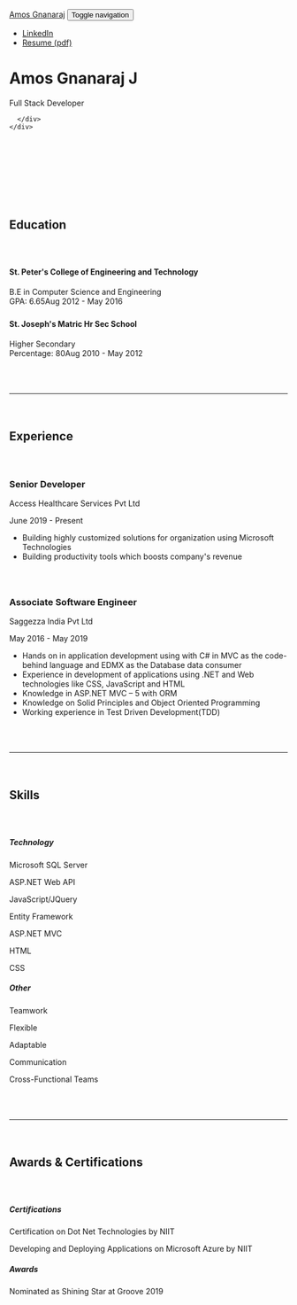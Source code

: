 <!DOCTYPE html>
<html lang="en">

<head>
  <meta http-equiv="Content-Type" content="text/html; charset=UTF-8">
  <meta name="apple-mobile-web-app-title" content="CodePen">
  <link rel="shortcut icon" type="image/x-icon" href="./favicon.ico">
  <title>My Portfolio - Amos Gnanaraj</title>
  <meta name="viewport" content="width=device-width, initial-scale=1">
  <link rel="stylesheet" href="./src/css/style.css">
  <link rel="stylesheet" href="./src/css/material-kit.css">
  <!-- <link rel="stylesheet" href="https://cdnjs.cloudflare.com/ajax/libs/materialize/1.0.0/css/materialize.min.css"> -->
  <style>
    html {
      scroll-behavior: smooth;
    }

    .brand h1 {
      font-weight: 700;
    }

    h2 {
      margin-bottom: 4rem;
    }

    .main.main-raised {
      margin-top: 4rem;
      margin-bottom: 4rem;
      padding-top: 4rem;
      padding-bottom: 4rem;
    }

    .experience-section {
      margin: 4rem auto;
    }

    .experience-section h3 {
      font-weight: bold;
    }

    .page-header {
      background-image: url("./assets/bg.jpg");
      transform: translate3d(0px, 0px, 0px);
    }

    .card {
      margin-top: 1.5rem;
      margin-bottom: 1.5rem;
    }

    .padded-hr {
      margin-top: 4rem;
      margin-bottom: 4rem;
    }

    .hr-sect {
      display: flex;
      flex-basis: 100%;
      align-items: center;
      color: rgba(0, 0, 0, 0.35);
      margin: 4rem auto;
    }

    .hr-sect::before,
    .hr-sect::after {
      content: "";
      flex-grow: 1;
      background: rgba(0, 0, 0, 0.35);
      height: 1px;
      font-size: 0px;
      line-height: 0px;
      margin: 0px 8px;
    }

    #scrollBtn {
      position: fixed;
      bottom: 0;
      right: 0;
      margin: 3rem;
      border-radius: 2.5rem;
    }

    @media (max-width: 830px) {
      #scrollBtn {
        margin: 1.5rem;
      }
    }
  </style>
  <script>
    window.console = window.console || function (t) { };
  </script>
  <script>
    if (document.location.search.match(/type=embed/gi)) {
      window.parent.postMessage("resize", "*");
    }
  </script>
  <link rel="stylesheet" href="./src/css/carousel.css">
</head>

<body translate="no" class="sidebar-collapse">

  <nav class="navbar navbar-expand-lg bg-white fixed-top">
    <div class="container">
      <a class="navbar-brand" href="amosgnanaraj.github.io">Amos Gnanaraj</a>
      <button class="navbar-toggler" type="button" data-toggle="collapse" data-target="#navbarNav"
        aria-controls="navbarNav" aria-expanded="false" aria-label="Toggle navigation">
        <span class="sr-only">Toggle navigation</span>
        <span class="navbar-toggler-icon"></span>
        <span class="navbar-toggler-icon"></span>
        <span class="navbar-toggler-icon"></span>
      </button>
      <div class="collapse navbar-collapse" id="navbarNav">
        <ul class="navbar-nav ml-auto mr-0">
          <li class="nav-item">
            <a class="nav-link" href="https://www.linkedin.com/in/amosgnanaraj/" target="_blank"
              rel="noopener,nofollow">LinkedIn</a>
          </li>
          <li class="nav-item">
            <a class="nav-link" href="./assets/Resume - Amos Gnanaraj.pdf" target="_blank"
              rel="noopener,nofollow">Resume (pdf)</a>
          </li>
        </ul>
      </div>
    </div>
  </nav>
  <div class="page-header header-filter clear-filter purple-filter">
    <div class="container">
      <div class="row">
        <!-- <div class="col-md-4">
          <div class="LI-profile-badge"  data-version="v1" data-size="medium" data-locale="en_US" data-type="vertical" data-theme="dark" data-vanity="amosgnanaraj"><a class="LI-simple-link" href='https://in.linkedin.com/in/amosgnanaraj?trk=profile-badge'>Amos Gnanaraj</a></div>
        </div> -->
        <div class="col-md-8 ml-auto mr-auto">
          <div class="brand text-center">
            <h1>Amos Gnanaraj J</h1>
            <p class="lead">Full Stack Developer</p>
          </div>
        </div>
        
      </div>
    </div>
  </div>
  <div class="main main-raised">
    <h2 class="text-center">Education</h2>
    <div class="container">
      <div class="row">
        <div class="col-md-6">
          <div class="card">
            <div class="card-header card-header-text card-header-danger">
              <div class="card-text">
                <h4 class="card-title">St. Peter's College of Engineering and Technology</h4>
              </div>
            </div>
            <div class="card-body">
              B.E in Computer Science and Engineering
              <div class="d-flex justify-content-between"><span>GPA: 6.65</span><span class="text-primary">Aug 2012 -
                  May 2016</span></div>
            </div>
          </div>
        </div>
        <div class="col-md-6">
          <div class="card">
            <div class="card-header card-header-text card-header-info">
              <div class="card-text">
                <h4 class="card-title">St. Joseph's Matric Hr Sec School</h4>
              </div>
            </div>
            <div class="card-body">
              Higher Secondary
              <div class="d-flex justify-content-between"><span>Percentage: 80</span><span class="text-primary">Aug 2010
                  -
                  May 2012</span></div>
            </div>
          </div>
        </div>
      </div>
    </div>
    <div class="container">
      <hr class="padded-hr">
      <h2 class="text-center">Experience</h2>
      <div class="experience-section">
        <h3>Senior Developer</h3>
        <div class="d-flex justify-content-between">
          <p>Access Healthcare Services Pvt Ltd</p>
          <p class="text-primary">June 2019 - Present</p>
        </div>
        <p>
        <ul>
          <li>
            Building highly customized solutions for organization using Microsoft Technologies
          </li>
          <li>
            Building productivity tools which boosts company's revenue
          </li>
        </ul>
        </p>
      </div>
      <div class="experience-section">
        <h3>Associate Software Engineer</h3>
        <div class="d-flex justify-content-between">
          <p>Saggezza India Pvt Ltd</p>
          <p class="text-primary">May 2016 - May 2019</p>
        </div>
        <p>
        <ul>
          <li>
            Hands on in application development using with C# in MVC as the
            code-behind language and EDMX as the Database data consumer
          </li>
          <li>
            Experience in development of applications using .NET and Web technologies
            like CSS, JavaScript and HTML
          </li>
          <li>
            Knowledge in ASP.NET MVC – 5 with ORM
          </li>
          <li>
            Knowledge on Solid Principles and Object Oriented Programming
          </li>
          <li>
            Working experience in Test Driven Development(TDD)
          </li>
        </ul>
        </p>
      </div>
    </div>
    <div class="container">
      <hr class="padded-hr">
      <h2 class="text-center">Skills</h2>
      <div class="row">
        <div class="col-md text-center">
          <h5 class="font-weight-bold">Technology</h5>
          <p>Microsoft SQL Server</p>
          <p>ASP.NET Web API</p>
          <p>JavaScript/JQuery</p>
          <p>Entity Framework</p>
          <p>ASP.NET MVC</p>
          <p>HTML</p>
          <p>CSS</p>
        </div>
        <div class="col-md text-center">
          <h5 class="font-weight-bold">Other</h5>
          <p>Teamwork</p>
          <p>Flexible</p>
          <p>Adaptable</p>
          <p>Communication</p>
          <p>Cross-Functional Teams</p>
        </div>
      </div>
    </div>
    <div class="container">
      <hr class="padded-hr">
      <h2 class="text-center">Awards &amp; Certifications</h2>
      <div class="row">
        <div class="col-md text-center">
          <h5 class="font-weight-bold">Certifications</h5>
          <p>Certification on Dot Net Technologies by NIIT</p>
          <p>Developing and Deploying Applications on Microsoft Azure by NIIT</p>
        </div>
        <div class="col-md text-center">
          <h5 class="font-weight-bold">Awards</h5>
          <p>Nominated as Shining Star at Groove 2019</p>
        </div>
      </div>
    </div>
    <!-- <div class="container carousel">
      <div class="carousel">
        <button class="carousel__btn carousel__btn--l isHidden">
          &laquo;
        </button>
    
        <div class="carousel__track-container">
          <ul class="carousel__track">
            <li class="carousel__slide current-slide"><img class="carousel__img" src="./assets/images/udemy_csharp.jpg"
                alt=""></li>
            <li class="carousel__slide"><img class="carousel__img" src="assets/images/udemy_js_basics.jpg" alt=""></li>
            <li class="carousel__slide"><img class="carousel__img" src="assets/images/udemy_mern_stack.jpg" alt=""></li>
            <li class="carousel__slide"><img class="carousel__img" src="assets/images/pluralsight_advancedcsharp.JPG"
                alt=""></li>
          </ul>
        </div>
    
        <button class="carousel__btn carousel__btn--r">
          &raquo;
        </button>
    
        <div class="carousel__nav">
          <button class="carousel__indicator carousel__active"></button>
          <button class="carousel__indicator"></button>
          <button class="carousel__indicator"></button>
          <button class="carousel__indicator"></button>
        </div>
      </div>
    </div> -->
    <div class="container">
      <hr class="padded-hr">
      <h2 class="text-center">Contact Me Directly</h2>
      <form id="contact-form">
        <div class="form-row">
          <div class="form-group col-md-6">
            <label for="input_name">Name</label>
            <input type="text" class="form-control" name="entry.1305230502" id="input_name" placeholder="Your Name"
              required="">
          </div>
          <div class="form-group col-md-6">
            <label for="input_email">Email</label>
            <input type="email" class="form-control" name="entry.522294879" id="input_email"
              placeholder="you@example.com" required="">
          </div>
        </div>
        <div class="form-group">
          <label for="input_subject">Subject</label>
          <input type="text" class="form-control" name="entry.395694419" id="input_subject"
            placeholder="Your Unique Subject" required="">
        </div>
        <div class="form-group">
          <label for="input_message">Message</label>
          <textarea type="text" class="form-control" name="entry.1592431" id="input_message"
            placeholder="Hello, I&#39;m sending this email because..." required=""></textarea>
        </div>
        <input type="submit" name="submit" value="Submit" onclick="return SubmitDetails()" class="btn btn-primary">
      </form>
      <div class="hr-sect">OR</div>
      <div>
        <h3 class="text-center mb-4">Use My Details</h3>
        <div class="row pt-4">
          <div class="col-md">
            <div class="my-2 d-flex flex-row align-items-center justify-content-center">
              <svg xmlns="http://www.w3.org/2000/svg" width="24" height="24" viewBox="0 0 24 24">
                <path fill="none" d="M0 0h24v24H0V0z"></path>
                <path
                  d="M12 6c1.1 0 2 .9 2 2s-.9 2-2 2-2-.9-2-2 .9-2 2-2m0 10c2.7 0 5.8 1.29 6 2H6c.23-.72 3.31-2 6-2m0-12C9.79 4 8 5.79 8 8s1.79 4 4 4 4-1.79 4-4-1.79-4-4-4zm0 10c-2.67 0-8 1.34-8 4v2h16v-2c0-2.66-5.33-4-8-4z">
                </path>
              </svg>
              <a class="ml-3">Amos Gnanaraj J</a>
            </div>
          </div>
          <div class="col-md">
            <div class="my-2 d-flex flex-row align-items-center justify-content-center">
              <svg xmlns="http://www.w3.org/2000/svg" width="24" height="24" viewBox="0 0 24 24">
                <path fill="none" d="M0 0h24v24H0V0z"></path>
                <path
                  d="M22 6c0-1.1-.9-2-2-2H4c-1.1 0-2 .9-2 2v12c0 1.1.9 2 2 2h16c1.1 0 2-.9 2-2V6zm-2 0l-8 5-8-5h16zm0 12H4V8l8 5 8-5v10z">
                </path>
              </svg>
              <a class="ml-3" href="mailto:amosgnanaraj@gmail.com" rel="noopener,nofollow">amosgnanaraj@gmail.com</a>
            </div>
          </div>
          <div class="col-md">
            <div class="my-2 d-flex flex-row align-items-center justify-content-center">
              <svg xmlns="http://www.w3.org/2000/svg" width="24" height="24" viewBox="0 0 24 24">
                <path fill="none" d="M0 0h24v24H0V0z"></path>
                <path
                  d="M6.54 5c.06.89.21 1.76.45 2.59l-1.2 1.2c-.41-1.2-.67-2.47-.76-3.79h1.51m9.86 12.02c.85.24 1.72.39 2.6.45v1.49c-1.32-.09-2.59-.35-3.8-.75l1.2-1.19M7.5 3H4c-.55 0-1 .45-1 1 0 9.39 7.61 17 17 17 .55 0 1-.45 1-1v-3.49c0-.55-.45-1-1-1-1.24 0-2.45-.2-3.57-.57-.1-.04-.21-.05-.31-.05-.26 0-.51.1-.71.29l-2.2 2.2c-2.83-1.45-5.15-3.76-6.59-6.59l2.2-2.2c.28-.28.36-.67.25-1.02C8.7 6.45 8.5 5.25 8.5 4c0-.55-.45-1-1-1z">
                </path>
              </svg>
              <a class="ml-3" href="tel:+919941138411" rel="noopener,nofollow">(994) 113-8411</a>
            </div>
          </div>
          <div class="col-md">
            <div class="my-2 d-flex flex-row align-items-center justify-content-center">
              <svg xmlns="http://www.w3.org/2000/svg" width="24" height="24" viewBox="0 0 24 24">
                <path
                  d="M4.98 3.5c0 1.381-1.11 2.5-2.48 2.5s-2.48-1.119-2.48-2.5c0-1.38 1.11-2.5 2.48-2.5s2.48 1.12 2.48 2.5zm.02 4.5h-5v16h5v-16zm7.982 0h-4.968v16h4.969v-8.399c0-4.67 6.029-5.052 6.029 0v8.399h4.988v-10.131c0-7.88-8.922-7.593-11.018-3.714v-2.155z" />
              </svg>
              <a class="ml-3" href="https://www.linkedin.com/in/amosgnanaraj/">amosgnanaraj</a>
            </div>
          </div>
        </div>
      </div>
    </div>
    <a id="scrollBtn" href="https://amosgnanaraj.github.io/#" class="btn btn-primary"
      aria-label="Scroll to top button"><svg xmlns="http://www.w3.org/2000/svg" width="24" height="24"
        viewBox="0 0 24 24">
        <path fill="none" d="M0 0h24v24H0V0z"></path>
        <path fill="#fff" d="M4 12l1.41 1.41L11 7.83V20h2V7.83l5.58 5.59L20 12l-8-8-8 8z"></path>
      </svg>
    </a>
  </div>


  <script src="./src/js/jquery.min.js"></script>
  <script src="https://getbootstrap.com/docs/4.1/assets/js/vendor/popper.min.js"></script>
  <script src="./src/js/bootstrap-material-design.min.js"></script>
  <script src="./src/js/material-kit.min.js"></script>
  <script src="./src/js/carousel.js"></script>
  <!-- <script type="text/javascript" src="https://platform.linkedin.com/badges/js/profile.js" async defer></script> -->
  <!-- <script src="https://cdnjs.cloudflare.com/ajax/libs/materialize/1.0.0/js/materialize.min.js"></script> -->
  <script id="rendered-js">
    /*
    This javascript function pulls the data from the contact form and sends it to your contact form php script
    */
    function SubmitDetails() {
      event.preventDefault();
      var field1 = $("#input_name").val();
      var field2 = $("#input_email").val();
      var field3 = $("#input_subject").val();
      var field4 = $("#input_message").val();
      document.getElementById("contact-form").reset();
      try {
        $.ajax({
          url: "https://docs.google.com/forms/d/e/1FAIpQLSfip55Z73rskawORE1o5DaU6R2hrCtYz5h34M1Usj3cnji1Ig/formResponse",
          data: { "entry.1305230502": field1, "entry.522294879": field2, "entry.395694419": field3, "entry.1592431": field4 },
          type: "POST",
          dataType: "application/json",
          success: function (d) {
            document.getElementById("contact-form").reset();
          },
          error: function (x, y, z) {
            document.getElementById("contact-form").reset();
            // $('#success-msg').show();
            // $('#form').hide();

          }
        });
      } catch (error) {

      }

      return false;
    }

    //# sourceURL=pen.js
    
  </script>


</body>

</html>